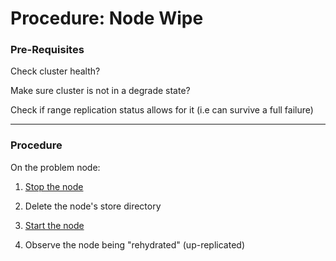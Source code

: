 

# Procedure: Node Wipe

### Pre-Requisites

Check cluster health?

Make sure cluster is not in a degrade state?

Check if range replication status allows for it (i.e can survive a full failure) 



------

### Procedure

On the problem node:

1. [Stop the node](../routine-maintenance/node-stop.md)
2. Delete the node's store directory

3. [Start the node](../routine-maintenance/node-start.md)
4. Observe the node being "rehydrated" (up-replicated)

